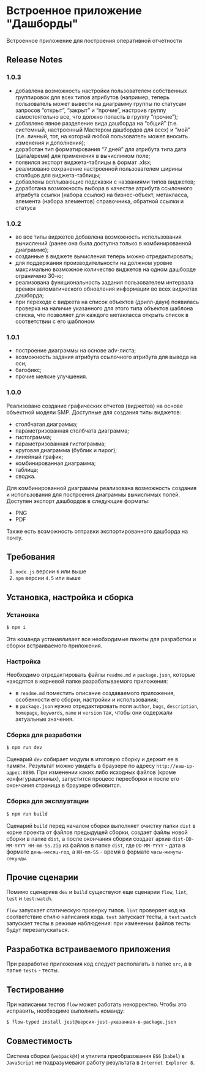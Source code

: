 # Встроенное приложение "Дашборды"
Встроенное приложение для построения оперативной отчетности

## Release Notes
### 1.0.3
* добавлена возможность настройки пользователем собственных группировок для всех типов атрибутов (например, теперь пользователь может вывести на диаграмму группы по статусам запросов “открыт”, “закрыт” и “прочие”, настроив группу самостоятельно все, что должно попасть в группу “прочие”);
* добавлено явное разделение вида дашборда на “общий” (т.е. системный, настроенный Мастером дашбордов для всех) и “мой” (т.е. личный, тот, на который любой пользователь может вносить изменения и дополнения);
* доработан тип форматирования “7 дней” для атрибута типа дата (дата/время) для применения в вычислимом поле;
* появился экспорт виджета-таблицы в формат .xlsx;
* реализовано сохранение настроенной пользователем ширины столбцов для виджета-таблицы;
* добавлены всплывающие подсказки с названиями типов виджетов;
* доработана возможность выбора в качестве атрибута ссылочного атрибута ссылки (набора ссылок) на бизнес-объект, метакласса, элемента (набора элементов) справочника, обратной ссылки и статуса

### 1.0.2
* во все типы виджетов добавлена возможность использования вычислений  (ранее она была доступна только в комбинированной диаграмме);
* созданные в виджете вычисления теперь можно отредактировать;
* для поддержания производительности на должном уровне максимально возможное количество виджетов на одном дашборде ограничено 30-ю;
* реализована функциональность задания пользователем интервала времен автоматического обновления информации во всех виджетах дашборда;
* при переходе с виджета на список объектов (дрилл-даун) появилась проверка на наличие указанного для этого типа объектов шаблона списка, что позволяет для каждого метакласса открыть список в соответствии с его шаблоном

### 1.0.1
* построение диаграммы на основе adv-листа;
* возможность задания атрибута ссылочного атрибута для вывода на оси;
* багофикс;
* прочие мелкие улучшения.

### 1.0.0
Реализовано создание графических отчетов (виджетов) на основе объектной модели SMP.
Доступные для создания типы виджетов:
* столбчатая диаграмма;
* параметризованная столбчата диаграмма;
* гистограмма;
* параметризованная гистограмма;
* круговая диаграмма (бублик и пирог);
* линейный график;
* комбинированная диаграмма;
* таблица;
* сводка.

Для комбинированной диаграммы реализована возможность создания и использования для построения диаграммы вычислимых полей.
Доступен экспорт дашбордов в следующие форматы:
* PNG
* PDF

Также есть возможность отправки экспортированного дашборда на почту.

## Требования

1. `node.js` версии `6` или выше
1. `npm` версии `4.5` или выше

## Установка, настройка и сборка

### Установка

```bash
$ npm i
```

Эта команда устанавливает все необходимые пакеты для разработки и сборки встраиваемого приложения.

### Настройка

Необходимо отредактировать файлы `readme.md` и `package.json`, которые находятся в корневой папке разрабатываемого приложения:

- в `readme.md` поместить описание создаваемого приложения, особенности его сборки, настройки и использования;
- в `package.json` нужно отредактировать поля `author`, `bugs`, `description`, `homepage`, `keywords`, `name` и `version` так, чтобы они содержали актуальные значения.

### Сборка для разработки

```bash
$ npm run dev
```

Сценарий `dev` собирает модули в итоговую сборку и держит ее в памяти. Результат можно увидеть в браузере по адресу `http://ваш-ip-адрес:8080`. При изменении каких либо исходных файлов (кроме конфигурационных), запустится процесс пересборки и после его окончания страница в браузере обновится.

### Сборка для эксплуатации

```bash
$ npm run build
```

Сценарий `build` перед началом сборки выполняет очистку папки `dist` в корне проекта от файлов предыдущей сборки, создает файлы новой сборки в папке `dist`, а после окончания сборки создает архив `dist-DD-MM-YYYY HH-mm-SS.zip` из файлов в папке `dist`, где `DD-MM-YYYY` - дата в формате `день-месяц-год`, а `HH-mm-SS` - время в формате `часы-минуты-секунды`.

## Прочие сценарии

Помимо сценариев `dev` и `build` существуют еще сценарии `flow`, `lint`, `test` и `test:watch`.

`flow` запускает статическую проверку типов. `lint` проверяет код на соответствие стилю написания кода. `test` запускает тесты, а `test:watch` запускает тесты в режиме наблюдения: при изменении файлов тесты будут перезапускаться.

## Разработка встраиваемого приложения

При разработке приложения код следует располагать в папке `src`, а в папке `tests` - тесты.

## Тестирование

При написании тестов `flow` может работать некорректно. Чтобы это исправить, необходимо выполнить команду:

```bash
$ flow-typed install jest@версия-jest-указанная-в-package.json
```

## Совместимость

Система сборки (`webpack@4`) и утилита преобразования `ES6` (`babel`) в `JavaScript` не подразумевают работу результата в `Internet Explorer 8`.
